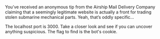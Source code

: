 You’ve received an anonymous tip from the Airship Mail Delivery Company claiming that a seemingly legitimate website is actually a front for trading stolen submarine mechanical parts. Yeah, that’s oddly specific...

The localhost port is 3000.
Take a closer look and see if you can uncover anything suspicious. The flag to find is the bot's cookie.